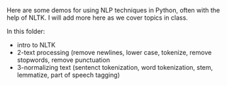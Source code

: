 
Here are some demos for using NLP techniques in Python, often with the help of NLTK. I will add more here as we cover topics in class.

In this folder:

- intro to NLTK
- 2-text processing
  (remove newlines, lower case, tokenize, remove stopwords, remove punctuation
- 3-normalizing text
  (sentenct tokenization, word tokenization, stem, lemmatize, part of speech tagging)
